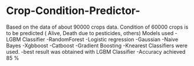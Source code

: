# Crop-Condition-Predictor-
Based on the data of about 90000 crops data. Condition of 60000 crops is to be predicted ( Alive, Death due to pesticides, others)
Models used
-LGBM Classifier
-RandomForest
-Logistic regression
-Gaussian
-Naive Bayes
-Xgbboost
-Catboost
-Gradient Boosting
-Knearest Classifiers were used.
-best result was obtained with LGBM Classifier
-Accuracy achieved 85 %
